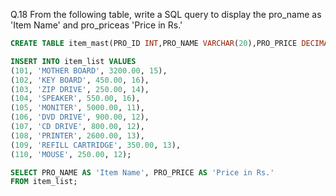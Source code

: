Q.18 From the following table, write a SQL query to display the pro_name 
as 'Item Name' and pro_priceas 'Price in Rs.' 


```sql
CREATE TABLE item_mast(PRO_ID INT,PRO_NAME VARCHAR(20),PRO_PRICE DECIMAL(10,2),PRO_COM INT);

INSERT INTO item_list VALUES 
(101, 'MOTHER BOARD', 3200.00, 15),
(102, 'KEY BOARD', 450.00, 16),
(103, 'ZIP DRIVE', 250.00, 14),
(104, 'SPEAKER', 550.00, 16),
(105, 'MONITER', 5000.00, 11),
(106, 'DVD DRIVE', 900.00, 12),
(107, 'CD DRIVE', 800.00, 12),
(108, 'PRINTER', 2600.00, 13),
(109, 'REFILL CARTRIDGE', 350.00, 13),
(110, 'MOUSE', 250.00, 12);
```


```sql
SELECT PRO_NAME AS 'Item Name', PRO_PRICE AS 'Price in Rs.'
FROM item_list;
```

